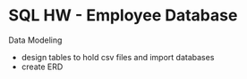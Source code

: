 # SQL HW - Employee Database
Data Modeling
 - design tables to hold csv files and import databases
 - create ERD

